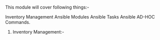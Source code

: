 This module will cover following things:-

Inventory Management
Ansible Modules
Ansible Tasks
Ansible AD-HOC Commands.

1) Inventory Management:-

